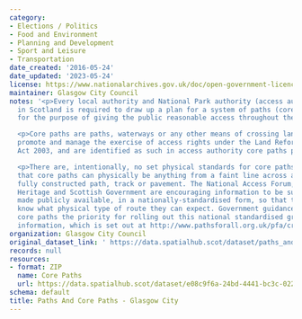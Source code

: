 ```yaml
---
category:
- Elections / Politics
- Food and Environment
- Planning and Development
- Sport and Leisure
- Transportation
date_created: '2016-05-24'
date_updated: '2023-05-24'
license: https://www.nationalarchives.gov.uk/doc/open-government-licence/version/3/
maintainer: Glasgow City Council
notes: '<p>Every local authority and National Park authority (access authorities)
  in Scotland is required to draw up a plan for a system of paths (core paths) sufficient
  for the purpose of giving the public reasonable access throughout their area. </p>

  <p>Core paths are paths, waterways or any other means of crossing land to facilitate,
  promote and manage the exercise of access rights under the Land Reform (Scotland)
  Act 2003, and are identified as such in access authority core paths plan.</p>

  <p>There are, intentionally, no set physical standards for core paths. This means
  that core paths can physically be anything from a faint line across a field to a
  fully constructed path, track or pavement. The National Access Forum, Scottish Natural
  Heritage and Scottish Government are encouraging information to be surveyed and
  made publicly available, in a nationally-standardised form, so that the public will
  know what physical type of route they can expect. Government guidance is making
  core paths the priority for rolling out this national standardised grading system
  information, which is set out at http://www.pathsforall.org.uk/pfa/creating-paths/path-grading-system.html                                                                                                                                                                                                                                                                                                                                                                                                                                                                                                                                                                                                                                                                                                                                                                                                                                                                                                                                                                                                                                                                                                                                                                                                                                                                                                                                                                                                                 </p>'
organization: Glasgow City Council
original_dataset_link: ' https://data.spatialhub.scot/dataset/paths_and_core_paths-gc'
records: null
resources:
- format: ZIP
  name: Core Paths
  url: https://data.spatialhub.scot/dataset/e08c9f6a-24bd-4441-bc3c-0229927fcda1/resource/1a7a56d1-659e-4383-b0b2-4efe5ad930e4/download/corepathnetwork.zip
schema: default
title: Paths And Core Paths - Glasgow City
---
```


